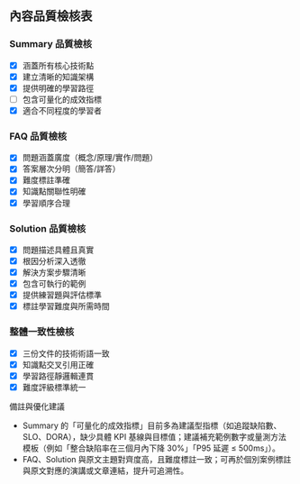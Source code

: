 ## 內容品質檢核表

### Summary 品質檢核
- [x] 涵蓋所有核心技術點
- [x] 建立清晰的知識架構
- [x] 提供明確的學習路徑
- [ ] 包含可量化的成效指標
- [x] 適合不同程度的學習者

### FAQ 品質檢核
- [x] 問題涵蓋廣度（概念/原理/實作/問題）
- [x] 答案層次分明（簡答/詳答）
- [x] 難度標註準確
- [x] 知識點關聯性明確
- [x] 學習順序合理

### Solution 品質檢核
- [x] 問題描述具體且真實
- [x] 根因分析深入透徹
- [x] 解決方案步驟清晰
- [x] 包含可執行的範例
- [x] 提供練習題與評估標準
- [x] 標註學習難度與所需時間

### 整體一致性檢核
- [x] 三份文件的技術術語一致
- [x] 知識點交叉引用正確
- [x] 學習路徑靜邏輯連貫
- [x] 難度評級標準統一

備註與優化建議
- Summary 的「可量化的成效指標」目前多為建議型指標（如追蹤缺陷數、SLO、DORA），缺少具體 KPI 基線與目標值；建議補充範例數字或量測方法模板（例如「整合缺陷率在三個月內下降 30%」「P95 延遲 ≤ 500ms」）。
- FAQ、Solution 與原文主題對齊度高，且難度標註一致；可再於個別案例標註與原文對應的演講或文章連結，提升可追溯性。